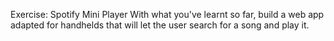 Exercise: Spotify Mini Player
With what you've learnt so far, build a web app adapted for handhelds that will let the user search for a song and play it.